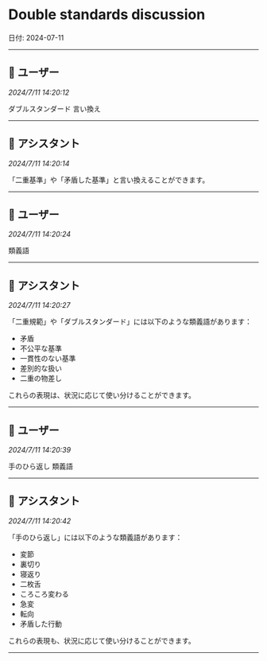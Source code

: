 # Double standards discussion

日付: 2024-07-11

---

## 👤 ユーザー
*2024/7/11 14:20:12*

ダブルスタンダード 言い換え

---

## 🤖 アシスタント
*2024/7/11 14:20:14*

「二重基準」や「矛盾した基準」と言い換えることができます。

---

## 👤 ユーザー
*2024/7/11 14:20:24*

類義語

---

## 🤖 アシスタント
*2024/7/11 14:20:27*

「二重規範」や「ダブルスタンダード」には以下のような類義語があります：

- 矛盾
- 不公平な基準
- 一貫性のない基準
- 差別的な扱い
- 二重の物差し

これらの表現は、状況に応じて使い分けることができます。

---

## 👤 ユーザー
*2024/7/11 14:20:39*

手のひら返し 類義語

---

## 🤖 アシスタント
*2024/7/11 14:20:42*

「手のひら返し」には以下のような類義語があります：

- 変節
- 裏切り
- 寝返り
- 二枚舌
- ころころ変わる
- 急変
- 転向
- 矛盾した行動

これらの表現も、状況に応じて使い分けることができます。

---
